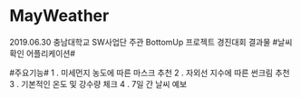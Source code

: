 # MayWeather
2019.06.30
충남대학교 SW사업단 주관 BottomUp 프로젝트 경진대회 결과물
#날씨 확인 어플리케이션#

#주요기능#
1 . 미세먼지 농도에 따른 마스크 추천
2 . 자외선 지수에 따른 썬크림 추천
3 . 기본적인 온도 및 강수량 체크
4 . 7일 간 날씨 예보
